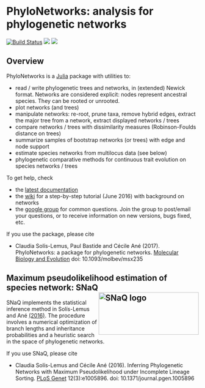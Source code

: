 # PhyloNetworks: analysis for phylogenetic networks

[![Build Status](https://travis-ci.org/crsl4/PhyloNetworks.jl.svg)](https://travis-ci.org/crsl4/PhyloNetworks.jl)
[![](https://img.shields.io/badge/docs-stable-blue.svg)](https://crsl4.github.io/PhyloNetworks.jl/stable)
[![](https://img.shields.io/badge/docs-latest-blue.svg)](https://crsl4.github.io/PhyloNetworks.jl/latest)
<!--
[![Coverage Status](https://coveralls.io/repos/crsl4/PhyloNetworks/badge.svg?branch=master&service=github)](https://coveralls.io/github/crsl4/PhyloNetworks?branch=master)
-->

## Overview

PhyloNetworks is a [Julia](http://julialang.org) package with utilities to:
- read / write phylogenetic trees and networks,
  in (extended) Newick format.
  Networks are considered explicit: nodes represent ancestral species.
  They can be rooted or unrooted.
- plot networks (and trees)
- manipulate networks: re-root, prune taxa, remove hybrid edges,
  extract the major tree from a network, extract displayed networks / trees
- compare networks / trees with dissimilarity measures
  (Robinson-Foulds distance on trees)
- summarize samples of bootstrap networks (or trees)
  with edge and node support
- estimate species networks from multilocus data (see below)
- phylogenetic comparative methods for continuous trait evolution
  on species networks / trees

To get help, check

- the [latest documentation](https://crsl4.github.io/PhyloNetworks.jl/latest)
- the [wiki](https://github.com/crsl4/PhyloNetworks.jl/wiki) for a step-by-step tutorial
  (June 2016) with background on networks
- the [google group](https://groups.google.com/forum/#!forum/phylonetworks-users)
  for common questions. Join the group to post/email your questions,
  or to receive information on new versions, bugs fixed, etc.

If you use the package, please cite

- Claudia Sol&iacute;s-Lemus, Paul Bastide and C&eacute;cile An&eacute; (2017). PhyloNetworks: a package for phylogenetic networks. [Molecular Biology and Evolution](https://academic.oup.com/mbe/article/doi/10.1093/molbev/msx235/4103410/PhyloNetworks-a-package-for-phylogenetic-networks?guestAccessKey=230afceb-df28-4160-832d-aa7c73f86369) doi: 10.1093/molbev/msx235

## Maximum pseudolikelihood estimation of species network: SNaQ <img src="http://pages.stat.wisc.edu/~claudia/Images/snaq.png" align=right title="SNaQ logo" width=262.5 height=111>
<!-- ![SNaQ logo](http://pages.stat.wisc.edu/~claudia/Images/snaq.png)
original size: 525px × 222px-->

SNaQ implements the statistical inference method in Sol&iacute;s-Lemus and An&eacute;
[(2016)](http://journals.plos.org/plosgenetics/article?id=10.1371/journal.pgen.1005896).
The procedure involves a
numerical optimization of branch lengths and inheritance probabilities
and a heuristic search in the space of phylogenetic
networks.

If you use SNaQ, please cite

- Claudia Sol&iacute;s-Lemus and C&eacute;cile An&eacute; (2016).
  Inferring Phylogenetic Networks with Maximum Pseudolikelihood under Incomplete Lineage Sorting.
  [PLoS Genet](http://journals.plos.org/plosgenetics/article?id=10.1371/journal.pgen.1005896)
  12(3):e1005896. doi: 10.1371/journal.pgen.1005896
